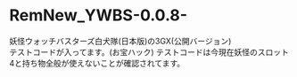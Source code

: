 # RemNew_YWBS-0.0.8-
妖怪ウォッチバスターズ白犬隊(日本版)の3GX(公開バージョン)<br>
テストコードが入ってます。(お宝ハック)
テストコードは今現在妖怪のスロット4と持ち物全般が使えないことが確認されてます。
